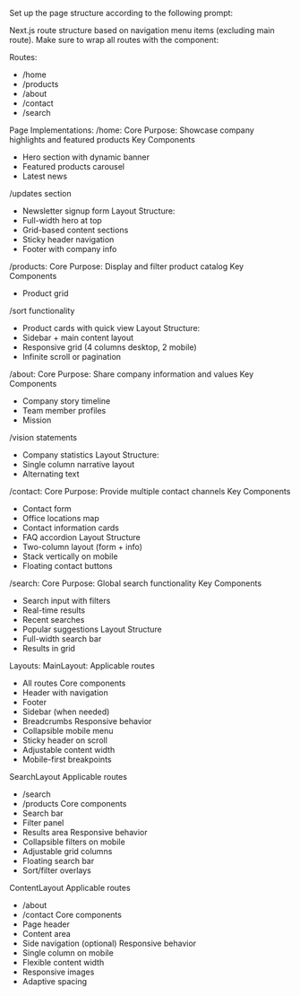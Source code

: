 Set up the page structure according to the following prompt:
   
<page-structure-prompt>
Next.js route structure based on navigation menu items (excluding main route). Make sure to wrap all routes with the component:

Routes:
- /home
- /products
- /about
- /contact
- /search

Page Implementations:
/home:
Core Purpose: Showcase company highlights and featured products
Key Components
- Hero section with dynamic banner
- Featured products carousel
- Latest news

/updates section
- Newsletter signup form
Layout Structure:
- Full-width hero at top
- Grid-based content sections
- Sticky header navigation
- Footer with company info

/products:
Core Purpose: Display and filter product catalog
Key Components
- Product grid

/sort functionality
- Product cards with quick view
Layout Structure:
- Sidebar + main content layout
- Responsive grid (4 columns desktop, 2 mobile)
- Infinite scroll or pagination

/about:
Core Purpose: Share company information and values
Key Components
- Company story timeline
- Team member profiles
- Mission

/vision statements
- Company statistics
Layout Structure:
- Single column narrative layout
- Alternating text

/contact:
Core Purpose: Provide multiple contact channels
Key Components
- Contact form
- Office locations map
- Contact information cards
- FAQ accordion
Layout Structure
- Two-column layout (form + info)
- Stack vertically on mobile
- Floating contact buttons

/search:
Core Purpose: Global search functionality
Key Components
- Search input with filters
- Real-time results
- Recent searches
- Popular suggestions
Layout Structure
- Full-width search bar
- Results in grid

Layouts:
MainLayout:
Applicable routes
- All routes
Core components
- Header with navigation
- Footer
- Sidebar (when needed)
- Breadcrumbs
Responsive behavior
- Collapsible mobile menu
- Sticky header on scroll
- Adjustable content width
- Mobile-first breakpoints

SearchLayout
Applicable routes
- /search
- /products
Core components
- Search bar
- Filter panel
- Results area
Responsive behavior
- Collapsible filters on mobile
- Adjustable grid columns
- Floating search bar
- Sort/filter overlays

ContentLayout
Applicable routes
- /about
- /contact
Core components
- Page header
- Content area
- Side navigation (optional)
Responsive behavior
- Single column on mobile
- Flexible content width
- Responsive images
- Adaptive spacing
</page-structure-prompt>